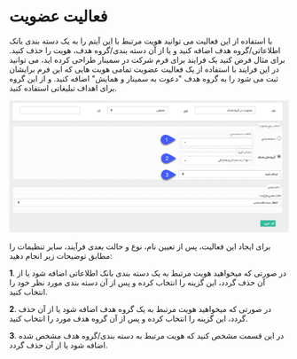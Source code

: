 #  فعالیت عضویت 

با استفاده از این فعالیت می توانید هویت مرتبط با این آیتم را به یک دسته بندی بانک اطلاعاتی/گروه هدف اضافه کنید و یا از آن دسته بندی/گروه هدف، هویت را حذف کنید. برای مثال فرض کنید یک فرایند برای فرم شرکت در سمینار طراحی کرده اید، می توانید در این فرایند با استفاده از یک فعالیت عضویت تمامی هویت هایی که این فرم برایشان ثبت می شود را به گروه هدف "دعوت به سمینار و همایش" اضافه کنید. و از این گروه برای اهداف تبلیغاتی استفاده کنید.

![](Membership.png)

برای ایجاد این فعالیت، پس از تعیین نام، نوع و حالت بعدی فرآیند، سایر تنظیمات را مطابق توضیحات زیر انجام دهید: 

**1**. در صورتی که میخواهید هویت مرتبط به یک دسته بندی بانک اطلاعاتی اضافه شود یا از آن حذف گردد، این گزینه را انتخاب کرده و پس از آن دسته بندی مورد نظر خود را انتخاب کنید.

**2**. در صورتی که میخواهید هویت مرتبط به یک گروه هدف اضافه شود یا از آن حذف گردد، این گزینه را انتخاب کرده و پس از آن گروه هدف مورد را انتخاب کنید.

**3**. در این قسمت مشخص کنید که هویت مرتبط به دسته بندی/گروه هدف مشخص شده اضافه شود یا از آن حذف گردد.
